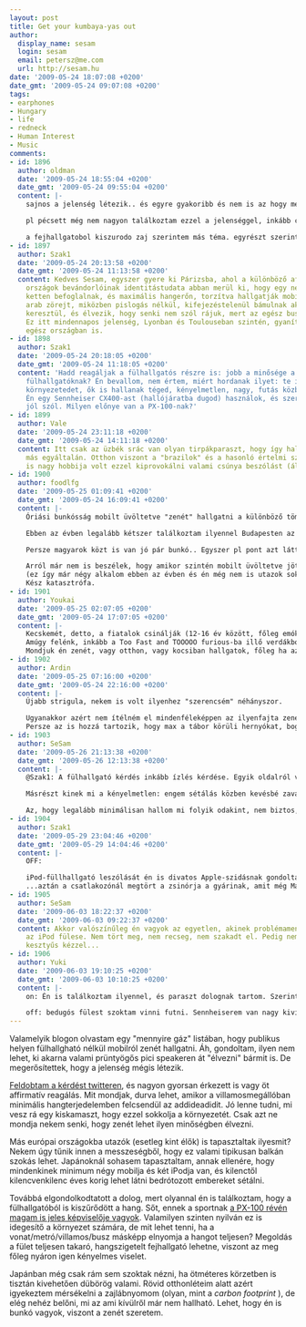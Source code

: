 ```yaml
---
layout: post
title: Get your kumbaya-yas out
author:
  display_name: sesam
  login: sesam
  email: petersz@me.com
  url: http://sesam.hu
date: '2009-05-24 18:07:08 +0200'
date_gmt: '2009-05-24 09:07:08 +0200'
tags:
- earphones
- Hungary
- life
- redneck
- Human Interest
- Music
comments:
- id: 1896
  author: oldman
  date: '2009-05-24 18:55:04 +0200'
  date_gmt: '2009-05-24 09:55:04 +0200'
  content: |-
    sajnos a jelenség létezik.. és egyre gyakoribb és nem is az hogy megállokban hallgatják az okosok igy a zenét hanem fent a villamoson vagy akár gyalog utközben. Erre felé legalábbis mindennapos (bp, 7ker). Személy szerint én nagyon bunko dolognak tartom ezt. én is zenefüggö vagyok de eszembe nem jutna hogy igy hallgasam ráadásul szerintem igy nem is élvezhető.

    pl pécsett még nem nagyon találkoztam ezzel a jelenséggel, inkább csak itt pesten és leginkább az egyik kissebbség szereti csinalni......

    a fejhallgatobol kiszurodo zaj szerintem más téma. egyrészt szerintem nem olyan mértékben hallatszik ki. tehát ha vkinek nem tetszik arrébb lép 2-t. a másik hogy ha szolnak hogy zavarják öket szó nélkül lehalkitom. szóval ezt nem tartom bunkoságnak mert nem "direkt" hallgatjuk hangosan, szemben a másik módszerrel.
- id: 1897
  author: Szak1
  date: '2009-05-24 20:13:58 +0200'
  date_gmt: '2009-05-24 11:13:58 +0200'
  content: Kedves Sesam, egyszer gyere ki Párizsba, ahol a különböző afrikai és Közel-keleti
    országok bevándorlóinak identitástudata abban merül ki, hogy egy négyes ülés-blokkot
    ketten befoglalnak, és maximális hangerőn, torzítva hallgatják mobiljukból az
    arab zörejt, miközben pislogás nélkül, kifejezéstelenül bámulnak akár fél órán
    keresztül, és élvezik, hogy senki nem szól rájuk, mert az egész busz tőlük retteg.
    Ez itt mindennapos jelenség, Lyonban és Toulouseban szintén, gyanítom, hogy az
    egész országban is.
- id: 1898
  author: Szak1
  date: '2009-05-24 20:18:05 +0200'
  date_gmt: '2009-05-24 11:18:05 +0200'
  content: 'Hadd reagáljak a fülhallgatós részre is: jobb a minősége a "fejpántos"
    fülhallgatóknak? Én bevallom, nem értem, miért hordanak ilyet: te is hallod a
    környezetedet, ők is hallanak téged, kényelmetlen, nagy, futás közben mozog...
    Én egy Sennheiser CX400-ast (hallójáratba dugod) használok, és szerintem állati
    jól szól. Milyen előnye van a PX-100-nak?'
- id: 1899
  author: Vale
  date: '2009-05-24 23:11:18 +0200'
  date_gmt: '2009-05-24 14:11:18 +0200'
  content: Itt csak az üzbék srác van olyan tirpákparaszt, hogy így hallgasson zenét,
    más egyáltalán. Otthon viszont a "brazilok" és a hasonló értelmi szinten élő tiniknek
    is nagy hobbija volt ezzel kiprovokálni valami csúnya beszólást (általában sikerrel).
- id: 1900
  author: foodlfg
  date: '2009-05-25 01:09:41 +0200'
  date_gmt: '2009-05-24 16:09:41 +0200'
  content: |-
    Óriási bunkósság mobilt üvöltetve "zenét" hallgatni a különböző tömegközlekedési eszközökön. Viszont én úgy vettem észre, hogy igazából ez is a cél. Élvezik, hogy másoknak kellemetlenséget okoznak és azt csinálnak, amit akarnak.

    Ebben az évben legalább kétszer találkoztam ilyennel Budapesten az 1-es villamoson, amikor az egyértelműen kisebbségiek végig nyomatták a nyomoronc zenéjüket, amíg le nem szálltak.

    Persze magyarok közt is van jó pár bunkó.. Egyszer pl pont azt láttam (szintén 1-es villamos), hogy a szülő odaadta a kb 4 éves gyerekének a mobilt, hogy lefoglalja magát a gyerek. Ezzel csak az volt a baj, hogy a gyerkőc direkt az ilyen "zenékre" gerjedt és elkezdte max hangerőn üvöltetni. A szülő meg nem csinált semmit, örült hogy kussban van a gyerek és nem kell vele foglalkozni.

    Arról már nem is beszélek, hogy amikor szintén mobilt üvöltetve jött velem szembe az ombré az utcán és közben még énekelt is.. Szerencsére gyorsan eltűnt előlem, de ez akkor is milyen már.. oO
    (ez így már négy alkalom ebben az évben és én még nem is utazok sokat..)
    Kész katasztrófa.
- id: 1901
  author: Youkai
  date: '2009-05-25 02:07:05 +0200'
  date_gmt: '2009-05-24 17:07:05 +0200'
  content: |-
    Kecskemét, detto, a fiatalok csinálják (12-16 év között, főleg emók..) utcán, meg a parkokban, lehetőleg este kánikulában. Ami mondjuk nem is lenne baj, ha nem azt a nyamvadt Tokyo hotelt vernyogtaknák...
    Amúgy felénk, inkább a Too Fast and TOOOOO furious-ba illő verdákból üvölt a zene, mondjuk az legalább jó, ha meg szar, akkor a driftelő gumik elnyomják :)
    Mondjuk én zenét, vagy otthon, vagy kocsiban hallgatok, főleg ha az isten háta mögé megyek, de ha városban hallgatom, akkor inkább ablak föl, nem akarom a környezetemet rongálni a zenei ízlésemmel, lehet, hogy a Kaukázus nem jönne be a környékbeli nyugdíjasoknak :)
- id: 1902
  author: Ardin
  date: '2009-05-25 07:16:00 +0200'
  date_gmt: '2009-05-24 22:16:00 +0200'
  content: |-
    Újabb strigula, nekem is volt ilyenhez "szerencsém" néhányszor.

    Ugyanakkor azért nem ítélném el mindenféleképpen az ilyenfajta zenehallgatás: saját példa, hogy határozottan felüdítő volt egy mobilból felszólaló rockdal egy vizitúra 5. vagy 6. napján, miután a korábbi napok során semmilyen zenét nem hallottam :P És határozottan élvezhető volt.
    Persze az is hozzá tartozik, hogy max a tábor körüli hernyókat, bogarakat és halakat zavarhattuk ezzel :D (ha a szúnyogokat  zavartuk, annak csak örülök : dilis: )
- id: 1903
  author: SeSam
  date: '2009-05-26 21:13:38 +0200'
  date_gmt: '2009-05-26 12:13:38 +0200'
  content: |-
    @Szak1: A fülhallgató kérdés inkább ízlés kérdése. Egyik oldalról van a fizika, membránok mérete, stb: nagyobb fülessel egyszerűbb jó minőségű hangot kreálni. Persze manapság egy fülbedugós is lehet legalább olyan jó, csak a méretből adódóan exponenciálisan drágább is.

    Másrészt kinek mi a kényelmetlen: engem sétálás közben kevésbé zavar a fejpántos, mintha a fülemből potyognának a dugók. Futáshoz meg az iPod gyáriját használom. (Ez utóbbit mondjuk sokan leszólják, pedig szerintem nem érdemli meg.)

    Az, hogy legalább minimálisan hallom mi folyik odakint, nem biztos, hogy a napi közlekedés során hátrány. :P
- id: 1904
  author: Szak1
  date: '2009-05-29 23:04:46 +0200'
  date_gmt: '2009-05-29 14:04:46 +0200'
  content: |-
    OFF:

    iPod-füllhallgató leszólását én is divatos Apple-szidásnak gondoltam...
    ...aztán a csatlakozónál megtört a zsinórja a gyárinak, amit még Magyarországon vettem, úgyhogy vettem egyet Franciaországban. Miután fél év után elkezdett a magas hangoknál _zörögni_, vettem egy fülbedugósat Japánban. Miután az három hónap után torzítani kezdte a mély hangokat, áttértem Sennheiserre. Kanadából rendelve 22 dollár volt szállítással, nekem ennyit megért, hogy azóta semmi problémám :)
- id: 1905
  author: SeSam
  date: '2009-06-03 18:22:37 +0200'
  date_gmt: '2009-06-03 09:22:37 +0200'
  content: Akkor valószínűleg én vagyok az egyetlen, akinek problémamentesen működik
    az iPod fülese. Nem tört meg, nem recseg, nem szakadt el. Pedig nem bánok vele
    kesztyűs kézzel...
- id: 1906
  author: Yuki
  date: '2009-06-03 19:10:25 +0200'
  date_gmt: '2009-06-03 10:10:25 +0200'
  content: |-
    on: Én is találkoztam ilyennel, és paraszt dolognak tartom. Szerintem ezzel akarnak menőzni, hogy nekik ilyen is van =_=

    off: bedugós fülest szoktam vinni futni. Sennheiserem van nagy kivitelben is, de csak otthon használom ventrilo, ts és zeneüvöltetésre wowozás alatt. Tökéletesen hangszigetel kifelé. (Lehet, hogy a hülye fejformám miatt) Nagyot viszont nem érdemes futáshoz elvinni, mert ugyan szerintem jobb azon hallgatni a zenét, de úgyis lihegek és ver a szívem még a fülemben is, akkor meg minek az a kis különbség azért cserébe, hogy végig fogjam a fejemen a pántot? :)
---
```


Valamelyik blogon olvastam egy "mennyire gáz" listában, hogy publikus helyen fülhallgható nélkül mobilról zenét hallgatni. Áh, gondoltam, ilyen nem lehet, ki akarna valami prüntyögős pici speakeren át "élvezni" bármit is. De megerősítettek, hogy a jelenség mégis létezik.

[Feldobtam a kérdést twitteren](https://twitter.com/sesam/status/1901099215), és nagyon gyorsan érkezett is vagy öt affirmatív reagálás. Mit mondjak, durva lehet, amikor a villamosmegállóban minimális hangterjedelemben felcsendül az addideadidit. Jó lenne tudni, mi vesz rá egy kiskamaszt, hogy ezzel sokkolja a környezetét. Csak azt ne mondja nekem senki, hogy zenét lehet ilyen minőségben élvezni.

Más európai országokba utazók (esetleg kint élők) is tapasztaltak ilyesmit? Nekem úgy tűnik innen a messzeségből, hogy ez valami tipikusan balkán szokás lehet. Japánoknál sohasem tapasztaltam, annak ellenére, hogy mindenkinek minimum négy mobilja és két iPodja van, és kilenctől kilencvenkilenc éves korig lehet látni bedrótozott embereket sétálni.

Továbbá elgondolkodtatott a dolog, mert olyannal én is találkoztam, hogy a fülhallgatóból is kiszűrődött a hang. Sőt, ennek a sportnak [a PX-100 révén magam is jeles képviselője vagyok](http://sesam.hu/2008/11/06/look-a-gaijin). Valamilyen szinten nyilván ez is idegesítő a környezet számára, de mit lehet tenni, ha a vonat/metró/villamos/busz másképp elnyomja a hangot teljesen? Megoldás a fület teljesen takaró, hangszigetelt fejhallgató lehetne, viszont az meg főleg nyáron igen kényelmes viselet.

Japánban még csak rám sem szoktak nézni, ha ötméteres körzetben is tisztán kivehetően dübörög valami. Rövid otthonléteim alatt azért igyekeztem mérsékelni a zajlábnyomom (olyan, mint a _carbon footprint_ ), de elég nehéz belőni, mi az ami kívülről már nem hallható. Lehet, hogy én is bunkó vagyok, viszont a zenét szeretem.
